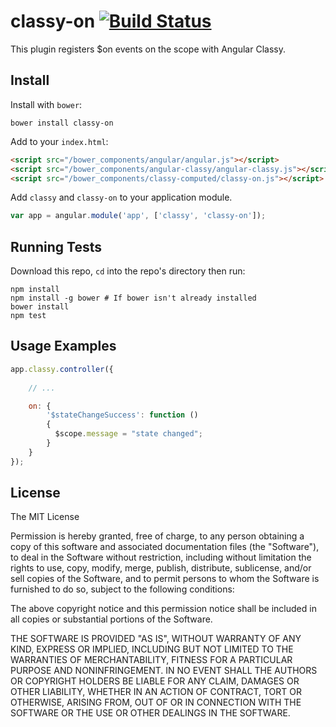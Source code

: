 classy-on [![Build Status](https://travis-ci.org/wuxiaoying/classy-on.svg)](https://travis-ci.org/wuxiaoying/classy-on)
=========

This plugin registers $on events on the scope with Angular Classy.

## Install

Install with `bower`:

```shell
bower install classy-on
```

Add to your `index.html`:

```html
<script src="/bower_components/angular/angular.js"></script>
<script src="/bower_components/angular-classy/angular-classy.js"></script>
<script src="/bower_components/classy-computed/classy-on.js"></script>
```

Add `classy` and `classy-on` to your application module.

```javascript
var app = angular.module('app', ['classy', 'classy-on']);
```

## Running Tests

Download this repo, `cd` into the repo's directory then run:

```shell
npm install
npm install -g bower # If bower isn't already installed
bower install
npm test
```

## Usage Examples

```javascript
app.classy.controller({
	
	// ...

	on: {
		'$stateChangeSuccess': function ()
		{
		  $scope.message = "state changed";
		}
	}
});
```
## License

The MIT License

Permission is hereby granted, free of charge, to any person obtaining a copy
of this software and associated documentation files (the "Software"), to deal
in the Software without restriction, including without limitation the rights
to use, copy, modify, merge, publish, distribute, sublicense, and/or sell
copies of the Software, and to permit persons to whom the Software is
furnished to do so, subject to the following conditions:

The above copyright notice and this permission notice shall be included in
all copies or substantial portions of the Software.

THE SOFTWARE IS PROVIDED "AS IS", WITHOUT WARRANTY OF ANY KIND, EXPRESS OR
IMPLIED, INCLUDING BUT NOT LIMITED TO THE WARRANTIES OF MERCHANTABILITY,
FITNESS FOR A PARTICULAR PURPOSE AND NONINFRINGEMENT. IN NO EVENT SHALL THE
AUTHORS OR COPYRIGHT HOLDERS BE LIABLE FOR ANY CLAIM, DAMAGES OR OTHER
LIABILITY, WHETHER IN AN ACTION OF CONTRACT, TORT OR OTHERWISE, ARISING FROM,
OUT OF OR IN CONNECTION WITH THE SOFTWARE OR THE USE OR OTHER DEALINGS IN
THE SOFTWARE.
